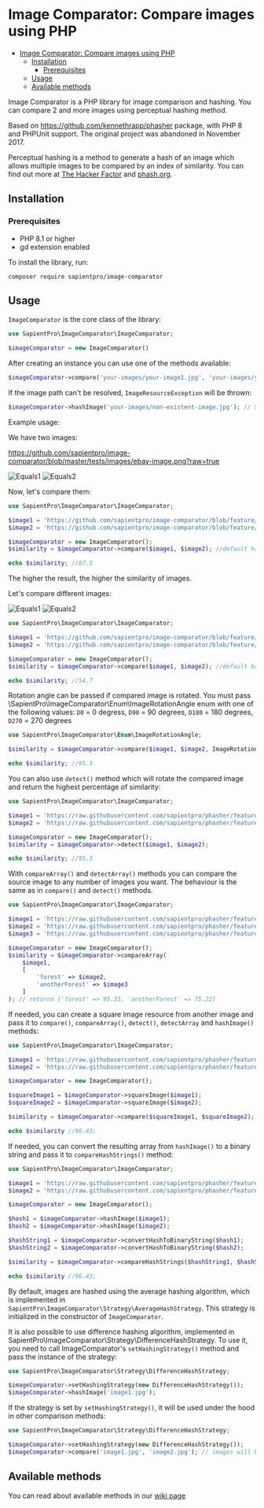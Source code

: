 # Image Comparator: Compare images using PHP

<!-- TOC -->
* [Image Comparator: Compare images using PHP](#image-comparator-compare-images-using-php)
  * [Installation](#installation)
    * [Prerequisites](#prerequisites)
  * [Usage](#usage)
  * [Available methods](#available-methods)
<!-- TOC -->

Image Comparator is a PHP library for image comparison and hashing.
You can compare 2 and more images using perceptual hashing method.

Based on https://github.com/kennethrapp/phasher package, with PHP 8 and PHPUnit support.
The original project was abandoned in November 2017.

Perceptual hashing is a method to generate a hash of an image which allows multiple images to be compared by an index of similarity.
You can find out more at [The Hacker Factor](http://www.hackerfactor.com/blog/index.php?/archives/432-Looks-Like-It.html)
and [phash.org](http://phash.org).

## Installation

### Prerequisites

* PHP 8.1 or higher
* gd extension enabled

To install the library, run:

`composer require sapientpro/image-comparator`

## Usage

`ImageComparator` is the core class of the library:

```php
use SapientPro\ImageComparator\ImageComparator;

$imageComparator = new ImageComparator()
```

After creating an instance you can use one of the methods available:

```php
$imageComparator->compare('your-images/your-image1.jpg', 'your-images/your-image12.jpg');
```

If the image path can't be resolved, `ImageResourceException` will be thrown:

```php
$imageComparator->hashImage('your-images/non-existent-image.jpg'); // SapientPro\ImageComparator\ImageResourceException: Could not create an image resource from file
```

Example usage:

We have two images:

https://github.com/sapientpro/image-comparator/blob/master/tests/images/ebay-image.png?raw=true

![Equals1](https://github.com/sapientpro/image-comparator/blob/master/tests/images/ebay-image.png?raw=true)
![Equals2](https://github.com/sapientpro/image-comparator/blob/master/tests/images/amazon-image.png?raw=true)

Now, let's compare them:

```php
use SapientPro\ImageComparator\ImageComparator;

$image1 = 'https://github.com/sapientpro/image-comparator/blob/feature/phasher-implementation/tests/images/ebay-image.png?raw=true';
$image2 = 'https://github.com/sapientpro/image-comparator/blob/feature/phasher-implementation/tests/images/amazon-image.png?raw=true'

$imageComparator = new ImageComparator();
$similarity = $imageComparator->compare($image1, $image2); //default hashing without rotation

echo $similarity; //87.5
```
The higher the result, the higher the similarity of images.

Let's compare different images:

![Equals1](https://github.com/sapientpro/image-comparator/blob/master/tests/images/ebay-image2.png?raw=true)
![Equals2](https://github.com/sapientpro/image-comparator/blob/master/tests/images/amazon-image2.png?raw=true)

```php
use SapientPro\ImageComparator\ImageComparator;

$image1 = 'https://github.com/sapientpro/image-comparator/blob/feature/phasher-implementation/tests/images/ebay-image2.png?raw=true';
$image2 = 'https://github.com/sapientpro/image-comparator/blob/feature/phasher-implementation/tests/images/amazon-image2.png?raw=true'

$imageComparator = new ImageComparator();
$similarity = $imageComparator->compare($image1, $image2); //default hashing without rotation

echo $similarity; //54.7
```

Rotation angle can be passed if compared image is rotated.
You must pass \SapientPro\ImageComparator\Enum\ImageRotationAngle enum with one of the following values:
`D0` = 0 degress, `D90` = 90 degrees, `D180` = 180 degrees, `D270` = 270 degrees

```php
use SapientPro\ImageComparator\Enum\ImageRotationAngle;

$similarity = $imageComparator->compare($image1, $image2, ImageRotationAngle::D180); //compared image will be considered rotated by 180 degrees

echo $similarity; //95.3
```

You can also use `detect()` method which will rotate the compared image and return the highest percentage of similarity:

```php
use SapientPro\ImageComparator\ImageComparator;

$image1 = 'https://raw.githubusercontent.com/sapientpro/phasher/feature/phasher-implementation/tests/images/forest1.jpg';
$image2 = 'https://raw.githubusercontent.com/sapientpro/phasher/feature/phasher-implementation/tests/images/forest1-copyrighted.jpg'

$imageComparator = new ImageComparator();
$similarity = $imageComparator->detect($image1, $image2);

echo $similarity; //95.3
```

With `compareArray()` and `detectArray()` methods you can compare the source image to any number of images you want.
The behaviour is the same as in `compare()` and `detect()` methods.

```php
use SapientPro\ImageComparator\ImageComparator;

$image1 = 'https://raw.githubusercontent.com/sapientpro/phasher/feature/phasher-implementation/tests/images/forest1.jpg';
$image2 = 'https://raw.githubusercontent.com/sapientpro/phasher/feature/phasher-implementation/tests/images/forest1-copyrighted.jpg'
$image3 = 'https://raw.githubusercontent.com/sapientpro/phasher/feature/phasher-implementation/tests/images/forest.jpg'

$imageComparator = new ImageComparator();
$similarity = $imageComparator->compareArray(
    $image1,
    [
        'forest' => $image2,
        'anotherForest' => $image3
    ]
); // returns ['forest' => 95.33, 'anotherForest' => 75.22]
```

If needed, you can create a square image resource from another image
and pass it to `compare()`, `compareArray()`, `detect()`, `detectArray` and `hashImage()` methods:

```php
use SapientPro\ImageComparator\ImageComparator;

$image1 = 'https://raw.githubusercontent.com/sapientpro/phasher/feature/phasher-implementation/tests/images/forest1.jpg';
$image2 = 'https://raw.githubusercontent.com/sapientpro/phasher/feature/phasher-implementation/tests/images/forest1-copyrighted.jpg'

$imageComparator = new ImageComparator();

$squareImage1 = $imageComparator->squareImage($image1);
$squareImage2 = $imageComparator->squareImage($image2);

$similarity = $imageComparator->compare($squareImage1, $squareImage2);

echo $similarity //96.43;
```

If needed, you can convert the resulting array from `hashImage()` to a binary string and pass it to `compareHashStrings()` method:

```php
use SapientPro\ImageComparator\ImageComparator;

$image1 = 'https://raw.githubusercontent.com/sapientpro/phasher/feature/phasher-implementation/tests/images/forest1.jpg';
$image2 = 'https://raw.githubusercontent.com/sapientpro/phasher/feature/phasher-implementation/tests/images/forest1-copyrighted.jpg'

$imageComparator = new ImageComparator();

$hash1 = $imageComparator->hashImage($image1);
$hash2 = $imageComparator->hashImage($image2);

$hashString1 = $imageComparator->convertHashToBinaryString($hash1);
$hashString2 = $imageComparator->convertHashToBinaryString($hash2);

$similarity = $imageComparator->compareHashStrings($hashString1, $hashString2);

echo $similarity //96.43;
```

By default, images are hashed using the average hashing algorithm,
which is implemented in `SapientPro\ImageComparator\Strategy\AverageHashStrategy`.
This strategy is initialized in the constructor of `ImageComparator`.

It is also possible to use difference hashing algorithm, implemented in SapientPro\ImageComparator\Strategy\DifferenceHashStrategy.
To use it, you need to call ImageComparator's `setHashingStrategy()` method and pass the instance of the strategy:

```php
use SapientPro\ImageComparator\Strategy\DifferenceHashStrategy;

$imageComparator->setHashingStrategy(new DifferenceHashStrategy());
$imageComparator->hashImage('image1.jpg');
```

If the strategy is set by `setHashingStrategy()`, it will be used under the hood in other comparison methods:

```php
use SapientPro\ImageComparator\Strategy\DifferenceHashStrategy;

$imageComparator->setHashingStrategy(new DifferenceHashStrategy());
$imageComparator->compare('image1.jpg', 'image2.jpg'); // images will be hashed using difference hash algorithm and then compared
```

## Available methods

You can read about available methods in our [wiki page](https://github.com/sapientpro/image-comparator/wiki)